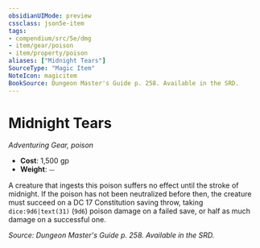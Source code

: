 ```yaml
---
obsidianUIMode: preview
cssclass: json5e-item
tags:
- compendium/src/5e/dmg
- item/gear/poison
- item/property/poison
aliases: ["Midnight Tears"]
SourceType: "Magic Item"
NoteIcon: magicitem
BookSource: Dungeon Master's Guide p. 258. Available in the SRD.
---
```

# Midnight Tears
*Adventuring Gear, poison*  

- **Cost**: 1,500 gp
- **Weight**: ⏤

A creature that ingests this poison suffers no effect until the stroke of midnight. If the poison has not been neutralized before then, the creature must succeed on a DC 17 Constitution saving throw, taking `dice:9d6|text(31)` (`9d6`) poison damage on a failed save, or half as much damage on a successful one.

*Source: Dungeon Master's Guide p. 258. Available in the SRD.*
